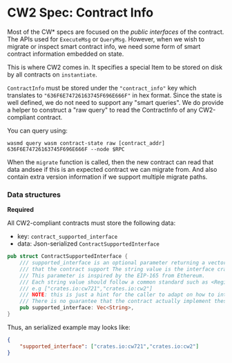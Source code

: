 # CW2 Spec: Contract Info

Most of the CW* specs are focused on the *public interfaces*
of the contract. The APIs used for `ExecuteMsg` or `QueryMsg`.
However, when we wish to migrate or inspect smart contract info,
we need some form of smart contract information embedded on state.

This is where CW2 comes in. It specifies a special Item to
be stored on disk by all contracts on `instantiate`. 

`ContractInfo` must be stored under the `"contract_info"` key which translates 
to `"636F6E74726163745F696E666F"` in hex format.
Since the state is well defined, we do not need to support any "smart queries".
We do provide a helper to construct a "raw query" to read the ContractInfo
of any CW2-compliant contract.

You can query using:
```shell
wasmd query wasm contract-state raw [contract_addr] 636F6E74726163745F696E666F --node $RPC
```

When the `migrate` function is called, then the new contract
can read that data andsee if this is an expected contract we can 
migrate from. And also contain extra version information if we 
support multiple migrate paths.

### Data structures

**Required**

All CW2-compliant contracts must store the following data:

* key: `contract_supported_interface`
* data: Json-serialized `ContractSupportedInterface`

```rust
pub struct ContractSupportedInterface {
    /// supported_interface is an optional parameter returning a vector of string represents interfaces
    /// that the contract support The string value is the interface crate names in Rust crate Registry.
    /// This parameter is inspired by the EIP-165 from Ethereum.
    /// Each string value should follow a common standard such as <Registry Domain>:<Crate Name>
    /// e.g ["crates.io:cw721","crates.io:cw2"]
    /// NOTE: this is just a hint for the caller to adapt on how to interact with this contract.
    /// There is no guarantee that the contract actually implement these interfaces.
    pub supported_interface: Vec<String>,
}
```

Thus, an serialized example may looks like:

```json
{
    "supported_interface": ["crates.io:cw721","crates.io:cw2"]
}
```
